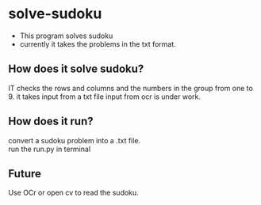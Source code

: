 # solve-sudoku
- This program solves sudoku
- currently it takes the problems in the txt format.

## How does it solve sudoku?
IT checks the rows and columns and the numbers in the group from one to 9.
it takes input from a txt file input from ocr is under work.

## How does it run?
convert a sudoku problem into a .txt file.  
run the run.py in terminal

## Future
Use OCr or open cv to read the sudoku. 
